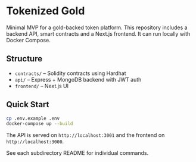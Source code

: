 # Tokenized Gold

Minimal MVP for a gold-backed token platform. This repository includes a backend API, smart contracts and a Next.js frontend. It can run locally with Docker Compose.

## Structure
- `contracts/` – Solidity contracts using Hardhat
- `api/` – Express + MongoDB backend with JWT auth
- `frontend/` – Next.js UI

## Quick Start

```bash
cp .env.example .env
docker-compose up --build
```

The API is served on `http://localhost:3001` and the frontend on `http://localhost:3000`.

See each subdirectory README for individual commands.
